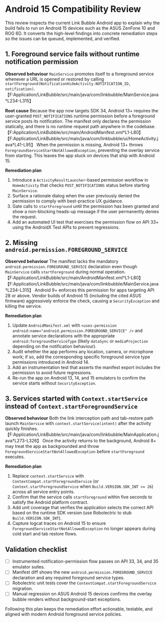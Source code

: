 # Android 15 Compatibility Review

This review inspects the current Link Bubble Android app to explain why the build fails to run on Android 15 devices such as the ASUS ZenFone 10 and ROG 6D. It converts the high-level findings into concrete remediation steps so the issues can be queued, implemented, and verified.

## 1. Foreground service fails without runtime notification permission
**Observed behaviour**  `MainService` promotes itself to a foreground service whenever a URL is opened or restored by calling `startForeground(NotificationHideActivity.NOTIFICATION_ID, notification)`.【F:Application/LinkBubble/src/main/java/com/linkbubble/MainService.java†L234-L315】

**Root cause**  Because the app now targets SDK 34, Android 13+ requires the user-granted `POST_NOTIFICATIONS` runtime permission before a foreground service posts its notification. The manifest only declares the permission statically, and there is no runtime request path anywhere in the codebase.【F:Application/LinkBubble/src/main/AndroidManifest.xml†L1-L80】【F:Application/LinkBubble/src/main/java/com/linkbubble/ui/HomeActivity.java†L41-L95】 When the permission is missing, Android 13+ throws `ForegroundServiceStartNotAllowedException`, preventing the overlay service from starting. This leaves the app stuck on devices that ship with Android 15.

**Remediation plan**
1. Introduce a `ActivityResultLauncher`-based permission workflow in `HomeActivity` that checks `POST_NOTIFICATIONS` status before starting `MainService`.
2. Surface a rationale dialog when the user previously denied the permission to comply with best-practice UX guidance.
3. Gate calls to `startForeground` until the permission has been granted and show a non-blocking heads-up message if the user permanently denies the request.
4. Add an automated UI test that exercises the permission flow on API 33+ using the AndroidX Test APIs to prevent regressions.

## 2. Missing `android.permission.FOREGROUND_SERVICE`
**Observed behaviour**  The manifest lacks the mandatory `android.permission.FOREGROUND_SERVICE` declaration even though `MainService` calls `startForeground` during normal operation.【F:Application/LinkBubble/src/main/AndroidManifest.xml†L1-L80】【F:Application/LinkBubble/src/main/java/com/linkbubble/MainService.java†L234-L315】 Android 9+ enforces this permission for apps targeting API 28 or above. Vendor builds of Android 15 (including the cited ASUS firmware) aggressively enforce the check, causing a `SecurityException` and killing the service.

**Remediation plan**
1. Update `AndroidManifest.xml` with `<uses-permission android:name="android.permission.FOREGROUND_SERVICE" />` and annotate service declarations with the appropriate `android:foregroundServiceType` (likely `dataSync` or `mediaProjection` depending on the notification behaviour).
2. Audit whether the app performs any location, camera, or microphone work; if so, add the corresponding specific foreground service type permissions introduced in Android 14.
3. Add an instrumentation test that asserts the manifest export includes the permission to avoid future regressions.
4. Re-run the app on Android 13, 14, and 15 emulators to confirm the service starts without `SecurityException`.

## 3. Services started with `Context.startService` instead of `Context.startForegroundService`
**Observed behaviour**  Both the link interception path and tab-restore path launch `MainService` with `context.startService(intent)` after the activity quickly finishes.【F:Application/LinkBubble/src/main/java/com/linkbubble/MainApplication.java†L273-L326】 Once the activity returns to the background, Android 8+ may treat the app as backgrounded and throw `ForegroundServiceStartNotAllowedException` before `startForeground` executes.

**Remediation plan**
1. Replace `context.startService` with `ContextCompat.startForegroundService` (or `Context.startForegroundService` when `Build.VERSION.SDK_INT >= 26`) across all service entry points.
2. Confirm that the service calls `startForeground` within five seconds to satisfy the Android platform contract.
3. Add unit coverage that verifies the application selects the correct API based on the runtime SDK version (use Robolectric to stub `Build.VERSION.SDK_INT`).
4. Capture logcat traces on Android 15 to ensure `ForegroundServiceStartNotAllowedException` no longer appears during cold start and tab restore flows.

## Validation checklist
- [ ] Instrumented notification-permission flow passes on API 33, 34, and 35 emulator suites.
- [ ] Manifest diff shows the new `android.permission.FOREGROUND_SERVICE` declaration and any required foreground service types.
- [ ] Robolectric unit tests cover the `ContextCompat.startForegroundService` migration.
- [ ] Manual regression on ASUS Android 15 devices confirms the overlay bubble renders without background-start exceptions.

Following this plan keeps the remediation effort actionable, testable, and aligned with modern Android foreground service policies.
